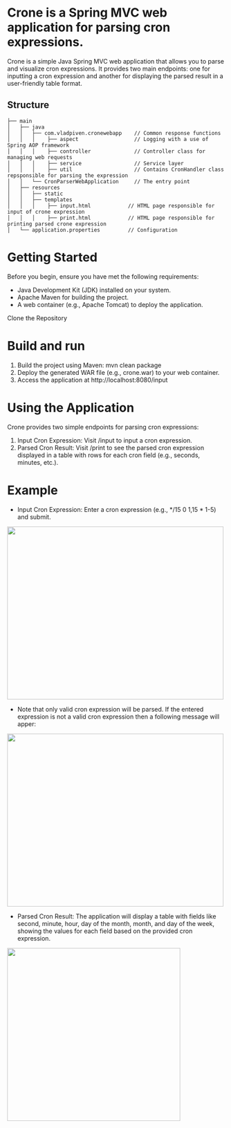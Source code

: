 # Crone is a Spring MVC web application for parsing cron expressions. 

Crone is a simple Java Spring MVC web application that allows you to parse and visualize cron expressions. It provides two main endpoints: one for inputting a cron expression and another for displaying the parsed result in a user-friendly table format.

## Structure
```
├── main
│   ├── java          
│   │   ├── com.vladpiven.cronewebapp    // Common response functions
│   │   │    ├── aspect                  // Logging with a use of Spring AOP framework 
│   │   │    ├── controller              // Controller class for managing web requests 
│   │   │    ├── service                 // Service layer
│   │   │    ├── util                    // Contains CronHandler class repsponsible for parsing the expression                       
│   │   └── CronParserWebApplication     // The entry point
│   ├── resources
│   │   ├── static
│   │   ├── templates
│   │   │    ├── input.html            // HTML page responsible for input of crone expression
│   │   │    ├── print.html            // HTML page responsible for printing parsed crone expression
│   └── application.properties         // Configuration
```

# Getting Started
Before you begin, ensure you have met the following requirements:
* Java Development Kit (JDK) installed on your system.
* Apache Maven for building the project.
* A web container (e.g., Apache Tomcat) to deploy the application.

Clone the Repository

# Build and run
1. Build the project using Maven: mvn clean package
2. Deploy the generated WAR file (e.g., crone.war) to your web container.
3. Access the application at http://localhost:8080/input

# Using the Application
Crone provides two simple endpoints for parsing cron expressions:

1. Input Cron Expression: Visit /input to input a cron expression.
2. Parsed Cron Result: Visit /print to see the parsed cron expression displayed in a table with rows for each cron field (e.g., seconds, minutes, etc.).

# Example
* Input Cron Expression: Enter a cron expression (e.g., */15 0 1,15 * 1-5) and submit.

<img src="https://github.com/vladislavpn/crone_parser_web/assets/123036820/3502600c-5024-403f-bb08-80aada1d93d3" width="500" height="400">

* Note that only valid cron expression will be parsed. If the entered expression is not a valid cron expression then a following message will apper:

<img src="https://github.com/vladislavpn/crone_parser_web/assets/123036820/6bb6d2f2-b821-4b7b-ba6c-93e39af34eff" width="500" height="400">

* Parsed Cron Result: The application will display a table with fields like second, minute, hour, day of the month, month, and day of the week, showing the values for each field based on the provided cron expression.

<img src="https://github.com/vladislavpn/crone_parser_web/assets/123036820/0832e35d-f0e2-43e0-98a8-9161ecfe9be1" width="400" height="400">







